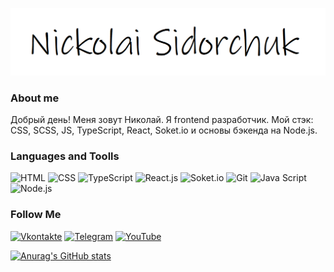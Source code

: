 ![Header](https://github.com/k0t1k777/k0t1k777/blob/main/assets/name.bmp)

### About me
Добрый день! 
Меня зовут Николай. Я frontend разработчик. Мой стэк: CSS, SCSS, JS, TypeScript, React, Soket.io и основы бэкенда на Node.js.

### Languages and Toolls
![HTML](https://img.shields.io/badge/-Html-090909?style=for-the-badge&logo=HTML&logoColor=8A2BE2)
![CSS](https://img.shields.io/badge/-CSS-090909?style=for-the-badge&logo=Css&logoColor=8A2BE2)
![TypeScript](https://img.shields.io/badge/-TypeScript-090909?style=for-the-badge&logo=TypeScript&logoColor=228B22)
![React.js](https://img.shields.io/badge/-React-090909?style=for-the-badge&logo=React&logoColor=FF0000)
![Soket.io](https://img.shields.io/badge/-Soket.io-090909?style=for-the-badge&logo=Soket.io&logoColor=FF0000)
![Git](https://img.shields.io/badge/-Git-090909?style=for-the-badge&logo=Git&logoColor=00FFFF)
![Java Script](https://img.shields.io/badge/-JavaScript-090909?style=for-the-badge&logo=JavaScript&logoColor=8A2BE2)
![Node.js](https://img.shields.io/badge/-Node-090909?style=for-the-badge&logo=Node.js&logoColor=008080)


### Follow Me
[![Vkontakte](https://img.shields.io/badge/-Vkontakte-090909?style=for-the-badge&logo=Vk&logoColor=1E90FF)](https://vk.com/nickolai_s)
[![Telegram](https://img.shields.io/badge/-Telegram-090909?style=for-the-badge&logo=Telegram&logoColor=4682B4)](https://t.me/ni_kolyaus)
[![YouTube](https://img.shields.io/badge/-YouTube-090908?style=for-the-badge&logo=YouTube&logoColor=B22222)](https://www.youtube.com/@DRONE_SILVER_HAND)

[![Anurag's GitHub stats](https://github-readme-stats.vercel.app/api?username=k0t1k777&show_icons=true&theme=dark)](https://github.com/k0t1k777/github-readme-stats)
